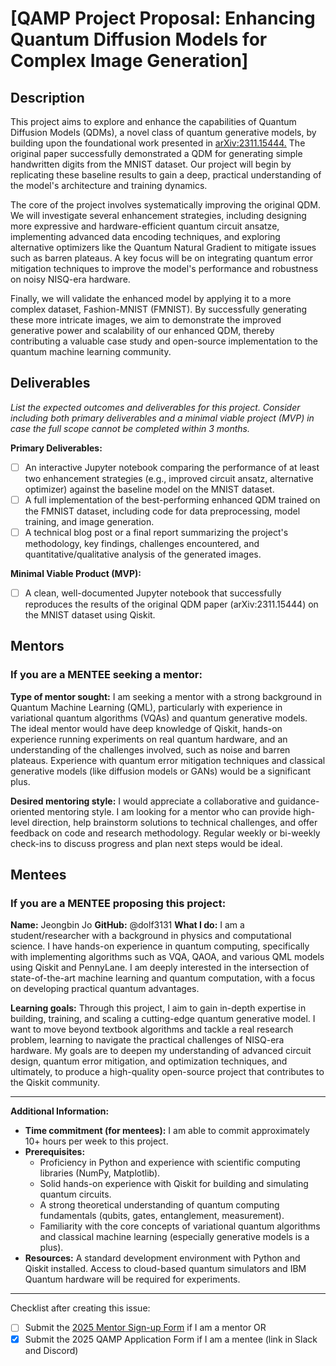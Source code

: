# [QAMP Project Proposal: Enhancing Quantum Diffusion Models for Complex Image Generation]

## Description
This project aims to explore and enhance the capabilities of Quantum Diffusion Models (QDMs), a novel class of quantum generative models, by building upon the foundational work presented in [arXiv:2311.15444.](https://arxiv.org/pdf/2311.15444) The original paper successfully demonstrated a QDM for generating simple handwritten digits from the MNIST dataset. Our project will begin by replicating these baseline results to gain a deep, practical understanding of the model's architecture and training dynamics.

The core of the project involves systematically improving the original QDM. We will investigate several enhancement strategies, including designing more expressive and hardware-efficient quantum circuit ansatze, implementing advanced data encoding techniques, and exploring alternative optimizers like the Quantum Natural Gradient to mitigate issues such as barren plateaus. A key focus will be on integrating quantum error mitigation techniques to improve the model's performance and robustness on noisy NISQ-era hardware.

Finally, we will validate the enhanced model by applying it to a more complex dataset, Fashion-MNIST (FMNIST). By successfully generating these more intricate images, we aim to demonstrate the improved generative power and scalability of our enhanced QDM, thereby contributing a valuable case study and open-source implementation to the quantum machine learning community.

## Deliverables
*List the expected outcomes and deliverables for this project. Consider including both primary deliverables and a minimal viable project (MVP) in case the full scope cannot be completed within 3 months.*

**Primary Deliverables:**
- [ ] An interactive Jupyter notebook comparing the performance of at least two enhancement strategies (e.g., improved circuit ansatz, alternative optimizer) against the baseline model on the MNIST dataset.
- [ ] A full implementation of the best-performing enhanced QDM trained on the FMNIST dataset, including code for data preprocessing, model training, and image generation.
- [ ] A technical blog post or a final report summarizing the project's methodology, key findings, challenges encountered, and quantitative/qualitative analysis of the generated images.

**Minimal Viable Product (MVP):**
- [ ] A clean, well-documented Jupyter notebook that successfully reproduces the results of the original QDM paper (arXiv:2311.15444) on the MNIST dataset using Qiskit.

## Mentors

### If you are a MENTEE seeking a mentor:
**Type of mentor sought:** I am seeking a mentor with a strong background in Quantum Machine Learning (QML), particularly with experience in variational quantum algorithms (VQAs) and quantum generative models. The ideal mentor would have deep knowledge of Qiskit, hands-on experience running experiments on real quantum hardware, and an understanding of the challenges involved, such as noise and barren plateaus. Experience with quantum error mitigation techniques and classical generative models (like diffusion models or GANs) would be a significant plus.

**Desired mentoring style:** I would appreciate a collaborative and guidance-oriented mentoring style. I am looking for a mentor who can provide high-level direction, help brainstorm solutions to technical challenges, and offer feedback on code and research methodology. Regular weekly or bi-weekly check-ins to discuss progress and plan next steps would be ideal.

## Mentees

### If you are a MENTEE proposing this project:
**Name:** Jeongbin Jo 
**GitHub:** @dolf3131 
**What I do:** I am a student/researcher with a background in physics and computational science. I have hands-on experience in quantum computing, specifically with implementing algorithms such as VQA, QAOA, and various QML models using Qiskit and PennyLane. I am deeply interested in the intersection of state-of-the-art machine learning and quantum computation, with a focus on developing practical quantum advantages.

**Learning goals:** Through this project, I aim to gain in-depth expertise in building, training, and scaling a cutting-edge quantum generative model. I want to move beyond textbook algorithms and tackle a real research problem, learning to navigate the practical challenges of NISQ-era hardware. My goals are to deepen my understanding of advanced circuit design, quantum error mitigation, and optimization techniques, and ultimately, to produce a high-quality open-source project that contributes to the Qiskit community.

---

**Additional Information:**
- **Time commitment (for mentees):** I am able to commit approximately 10+ hours per week to this project.
- **Prerequisites:**
    - Proficiency in Python and experience with scientific computing libraries (NumPy, Matplotlib).
    - Solid hands-on experience with Qiskit for building and simulating quantum circuits.
    - A strong theoretical understanding of quantum computing fundamentals (qubits, gates, entanglement, measurement).
    - Familiarity with the core concepts of variational quantum algorithms and classical machine learning (especially generative models is a plus).
- **Resources:** A standard development environment with Python and Qiskit installed. Access to cloud-based quantum simulators and IBM Quantum hardware will be required for experiments.

---

Checklist after creating this issue:
- [ ] Submit the [2025 Mentor Sign-up Form](https://airtable.com/appjU5TOUDYPwBIqO/pagKT6723KMerYQyc/form) if I am a mentor
OR
- [x] Submit the 2025 QAMP Application Form if I am a mentee (link in Slack and Discord)